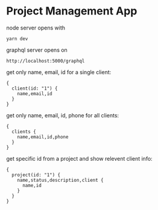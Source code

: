 # Project Management App

node server opens with

```
yarn dev
```

graphql server opens on

```
http://localhost:5000/graphql
```

get only name, email, id for a single client:

```
{
  client(id: "1") {
    name,email,id
  }
}
```

get only name, email, id, phone for all clients:

```
{
  clients {
    name,email,id,phone
  }
}
```

get specific id from a project and show relevent client info:

```
{
  project(id: "1") {
    name,status,description,client {
      name,id
    }
  }
}
```
